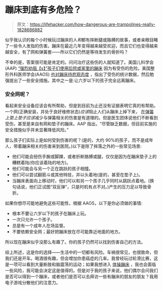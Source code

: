 # 蹦床到底有多危险？

> 原文：<https://lifehacker.com/how-dangerous-are-trampolines-really-1828686882>

似乎我认识的每个小时候玩过蹦床的人*和*都有摔断腿或胳膊的故事，或者亲眼目睹了一些令人发指的伤害。蹦床在最近几年变得越来越受欢迎，而且它们也变得越来越安全，有了网和弹簧套——所以它们仍然是等待发生的骨折吗？



不幸的是，答案很可能是肯定的。问问治疗这些伤的人就知道了。美国儿科学会(AAP) [“强烈劝阻【s】”孩子们使用后院或家里的蹦床](http://pediatrics.aappublications.org/content/early/2012/09/19/peds.2012-2082) 因为有受伤的危险。美国整形外科医师学会(AAOS) [也对蹦床持悲观态度](https://www.aaos.org/uploadedFiles/PreProduction/About/Opinion_Statements/position/1135%20-%20Trampolines%20and%20Trampoline%20Safety.pdf) ，指出了受伤的统计数据，然后勉强提出了一些安全措施。其中之一是:让六岁以下的孩子完全远离蹦床。

### 安全网呢？

看起来安全设备应该会有所帮助，但是到目前为止还没有证据表明它真的有帮助。一个网(正确安装，并处于良好维修状态)*应该*阻止人们从蹦床上掉下来， [在弹簧](https://lifehacker.com/cover-trampoline-springs-with-pool-noodles-1629700171) *上垫上垫子应该*减少与弹簧相关的伤害是有道理的。但是医生团体说他们不断看到受伤，甚至是来自有网和垫子的蹦床。AAP 指出，“尽管缺乏数据，但目前实施的安全措施似乎并未显著降低风险。”

那么孩子们实际上是如何受到伤害的呢？(是的，大约 90%的孩子，而不是成年人，带着蹦床相关的伤害来到医院。)以下是除了摔落之外的一些常见场景:

*   他们可能会扭伤手腕或脚踝，或者折断胳膊或腿，仅仅是因为在蹦床垫子上的糟糕着陆(你应该着陆的地方)。
*   他们可能会与另一个正在跳跃的孩子相撞。
*   他们可以尝试翻筋斗或其他特技，并以头着地(是的，甚至在垫子上)。
*   当蹦床表面向上移动时，他们可以和另一个孩子几乎同时从跳跃点着地。(换句话说，他们正试图“双反弹”，只是时机有点不对。)产生的压力足以导致骨折。

如果你想尽可能地避免这些可能性，根据 AAOS，以下是你必须做的事情:

*   根本不要让六岁以下的孩子在蹦床上玩。
*   一次只允许一个孩子。
*   总是有一个成年人在场监督。
*   不要依赖安全网；最好把蹦床放在尽可能靠近地面的地方。

所以现在蹦床似乎没那么有趣了。你的孩子仍然可以找到伤害自己的方法。

综上所述，这是你的选择——生活中的一切都有风险。车祸很常见，也很致命，但我们还是开车。喝酒很有趣，但会增加你患癌症的几率。我曾经玩过轮滑比赛，这是一项可以看到大量断肢和脑震荡的运动；如果我想进入 [体操蹦床](https://deadspin.com/everything-you-never-needed-to-know-about-trampoline-5931349) ，我也会面临一些风险，我可能会决定这是值得的。但是对于我的孩子来说，他们偶尔会问我们是否可以得到一个蹦床，或者他们是否可以去拜访一些有蹦床的朋友的朋友？我用电子游戏分散他们的注意力。